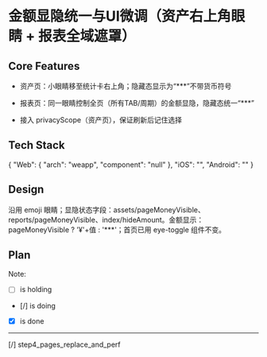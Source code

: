# 金额显隐统一与UI微调（资产右上角眼睛 + 报表全域遮罩）

## Core Features

- 资产页：小眼睛移至统计卡右上角；隐藏态显示为“***”不带货币符号

- 报表页：同一眼睛控制全页（所有TAB/周期）的金额显隐，隐藏态统一“***”

- 接入 privacyScope（资产页），保证刷新后记住选择

## Tech Stack

{
  "Web": {
    "arch": "weapp",
    "component": "null"
  },
  "iOS": "",
  "Android": ""
}

## Design

沿用 emoji 眼睛；显隐状态字段：assets/pageMoneyVisible、reports/pageMoneyVisible、index/hideAmount。金额显示：pageMoneyVisible ? '¥'+值 : '***'；首页已用 eye-toggle 组件不变。

## Plan

Note: 

- [ ] is holding
- [/] is doing
- [X] is done

---

[/] step4_pages_replace_and_perf
